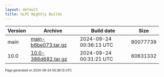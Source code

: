 ```yaml
---
layout: default
title: GLPI Nightly Builds
---
```


Version|Archive|Build date|Size
---|---|---|---
main|[main-b6be073.tar.gz](main-b6be073.tar.gz)|2024-09-24 00:36:13 UTC|80077739
10.0|[10.0-386d682.tar.gz](10.0-386d682.tar.gz)|2024-09-24 00:31:21 UTC|60631332

<font size="1">Page generated on 2024-09-24 00:36:13 UTC</font>
